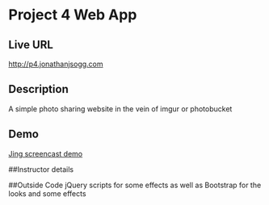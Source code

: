 # Project 4 Web App

## Live URL
<http://p4.jonathanjsogg.com>

## Description
A simple photo sharing website in the vein of imgur or photobucket

## Demo
[Jing screencast demo](http://screencast.com/t/hvEkjo9iNZ)

##Instructor details

##Outside Code
jQuery scripts for some effects as well as Bootstrap for the looks and some effects
